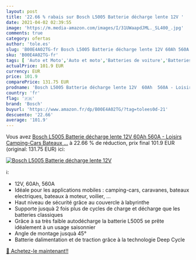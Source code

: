 ```yaml
---
layout: post
title: '22.66 % rabais sur Bosch L5005 Batterie décharge lente 12V '
date: 2021-04-02 02:39:55
image: 'https://m.media-amazon.com/images/I/31UWaapdJML._SL400_.jpg'
comments: true
category: ofertas
author: 'tole.es'
slug: 'B00E4A02TG-fr Bosch L5005 Batterie décharge lente 12V 60Ah 560A -...'
sku: 'B00E4A02TG-fr'
tags: [ 'Auto et Moto','Auto et moto','Batteries de voiture','Batteries et accessoires pour auto','Pièces détachées auto','bosch', ]
actualPrice: 101.9 EUR
currency: EUR
price: 101.9
comparePrice: 131.75 EUR
prodname: 'Bosch L5005 Batterie décharge lente 12V  60Ah  560A - Loisirs  Camping-Cars  Bateaux  …'
country: 'fr'
flag: '🇫🇷'
brand: 'Bosch'
buyurl: 'https://www.amazon.fr/dp/B00E4A02TG/?tag=tolees0d-21'
descuento: '22.66'
average: '101.9'
---
```


Vous avez [Bosch L5005 Batterie décharge lente 12V  60Ah  560A - Loisirs  Camping-Cars  Bateaux  …](https://www.amazon.fr/dp/B00E4A02TG/?tag=tolees0d-21)  à  22.66 % de réduction, prix final  101.9 EUR (original: 131.75 EUR) ici:

[![Bosch L5005 Batterie décharge lente 12V ](https://m.media-amazon.com/images/I/31UWaapdJML._SL400_.jpg)](https://www.amazon.fr/dp/B00E4A02TG/?tag=tolees0d-21)

ℹ️:

- 12V, 60Ah, 560A
- Idéale pour les applications mobiles : camping-cars, caravanes, bateaux electriques, bateaux à moteur, voilier, …
- Haut niveau de sécurité grâce au couvercle à labyrinthe
- Supporte jusquà 2 fois plus de cycles de charge et décharge que les batteries classiques
- Grâce à sa très faible autodécharge la batterie L5005 se prête idéalement à un usage saisonnier
- Angle de montage jusquà 45°
- Batterie dalimentation et de traction grâce à la technologie Deep Cycle

[🛒 Achetez-le maintenant!!](https://www.amazon.fr/dp/B00E4A02TG/?tag=tolees0d-21)
